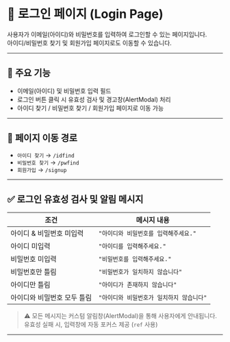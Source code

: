 # 🔐 로그인 페이지 (Login Page)

사용자가 이메일(아이디)와 비밀번호를 입력하여 로그인할 수 있는 페이지입니다.  
아이디/비밀번호 찾기 및 회원가입 페이지로도 이동할 수 있습니다.

---

## 📌 주요 기능

- 이메일(아이디) 및 비밀번호 입력 필드
- 로그인 버튼 클릭 시 유효성 검사 및 경고창(AlertModal) 처리
- 아이디 찾기 / 비밀번호 찾기 / 회원가입 페이지로 이동 가능

---

## 🧭 페이지 이동 경로

- `아이디 찾기` → `/idfind`
- `비밀번호 찾기` → `/pwfind`
- `회원가입` → `/signup`

---

## ✅ 로그인 유효성 검사 및 알림 메시지

| 조건                        | 메시지 내용                               |
| --------------------------- | ----------------------------------------- |
| 아이디 & 비밀번호 미입력    | `"아이디와 비밀번호를 입력해주세요."`     |
| 아이디 미입력               | `"아이디를 입력해주세요."`                |
| 비밀번호 미입력             | `"비밀번호를 입력해주세요."`              |
| 비밀번호만 틀림             | `"비밀번호가 일치하지 않습니다"`          |
| 아이디만 틀림               | `"아이디가 존재하지 않습니다"`            |
| 아이디와 비밀번호 모두 틀림 | `"아이디와 비밀번호가 일치하지 않습니다"` |

> ⚠️ 모든 메시지는 커스텀 알림창(AlertModal)을 통해 사용자에게 안내됩니다.  
> 유효성 실패 시, 입력창에 자동 포커스 제공 (`ref` 사용)

---
